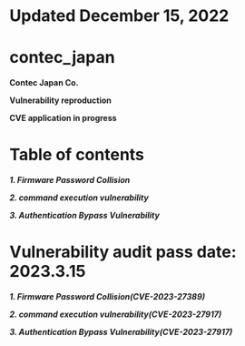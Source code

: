 # Updated December 15, 2022

# contec_japan
**Contec Japan Co.**

**Vulnerability reproduction**

**CVE application in progress**

# Table of contents

___1. Firmware Password Collision___

___2. command execution vulnerability___

___3. Authentication Bypass Vulnerability___


# Vulnerability audit pass date: 2023.3.15
___1. Firmware Password Collision(CVE-2023-27389)___

___2. command execution vulnerability(CVE-2023-27917)___

___3. Authentication Bypass Vulnerability(CVE-2023-27917)___
